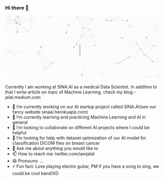 ### Hi there 👋



![Jelal](https://github.com/jenapss/jenapss/blob/main/jelalgit.gif?raw=true)


Currently I am working at SINA.AI as a medical Data Scientist. In addition to that I write article on topic of Machine Learning, check my blog - jelal.medium.com

- 🔭 I’m currently working on our AI startup project called SINA.AI(see our fancy website sinaai.herokuapp.com)
- 🌱 I’m currently learning and practicing Machine Learning and AI in general
- 👯 I’m looking to collaborate on different AI projects where I could be helpful
- 🤔 I’m looking for help with dataset optimization of our AI model for classification DICOM files on breast cancer
- 💬 Ask me about anything you would like to
- 📫 How to reach me: twitter.com/iamjelal 
- 😄 Pronouns: ...
- ⚡ Fun fact: Love playing electro guitar, PM if you have a song to sing, we could be cool band!XD

